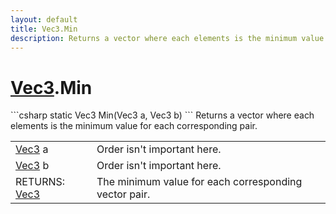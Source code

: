 ```yaml
---
layout: default
title: Vec3.Min
description: Returns a vector where each elements is the minimum value for each corresponding pair.
---
```

# [Vec3]({{site.url}}/Pages/StereoKit/Vec3.html).Min

<div class='signature' markdown='1'>
```csharp
static Vec3 Min(Vec3 a, Vec3 b)
```
Returns a vector where each elements is the minimum
value for each corresponding pair.
</div>

|  |  |
|--|--|
|[Vec3]({{site.url}}/Pages/StereoKit/Vec3.html) a|Order isn't important here.|
|[Vec3]({{site.url}}/Pages/StereoKit/Vec3.html) b|Order isn't important here.|
|RETURNS: [Vec3]({{site.url}}/Pages/StereoKit/Vec3.html)|The minimum value for each corresponding vector pair.|




